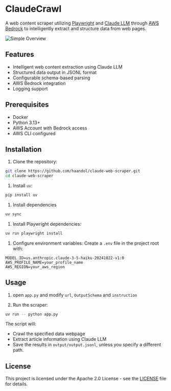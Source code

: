 # ClaudeCrawl

A web content scraper utilizing
[Playwright](https://playwright.dev) and [Claude LLM](https://claude.ai)
through [AWS Bedrock](https://aws.amazon.com/bedrock/)
to intelligently extract and structure data from web pages.

![Simple Overview](/docs/simple-overview.png)

## Features

- Intelligent web content extraction using Claude LLM
- Structured data output in JSONL format
- Configurable schema-based parsing
- AWS Bedrock integration
- Logging support

## Prerequisites

- Docker
- Python 3.13+
- AWS Account with Bedrock access
- AWS CLI configured

## Installation

1. Clone the repository:

```bash
git clone https://github.com/haandol/claude-web-scraper.git
cd claude-web-scraper
```

1. Install `uv`:

```bash
pip install uv
```

1. Install dependencies

```bash
uv sync
```

1. Install Playwright dependencies:

```bash
uv run playwright install
```

1. Configure environment variables:
   Create a `.env` file in the project root with:

```env
MODEL_ID=us.anthropic.claude-3-5-haiku-20241022-v1:0
AWS_PROFILE_NAME=your_profile_name
AWS_REGION=your_aws_region
```

## Usage

1. open `app.py` and modify `url`, `OutputSchema` and `instruction`

1. Run the scraper:

```bash
uv run -- python app.py
```

The script will:

- Crawl the specified data webpage
- Extract article information using Claude LLM
- Save the results in `output/output.jsonl`, unless you specify a different path.

## License

This project is licensed under the Apache 2.0 License - see the [LICENSE](/LICENSE) file for details.
